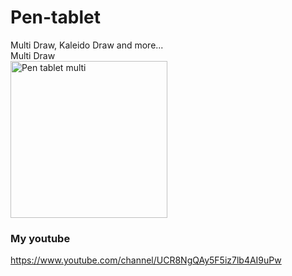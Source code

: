 # Pen-tablet
Multi Draw, Kaleido Draw and more...<br>
Multi Draw<br>
<img width="251" alt="Pen tablet multi" src="https://user-images.githubusercontent.com/38092328/93712488-22bf1800-fb91-11ea-9c23-2905c9fb4249.png"><br>
### My youtube
https://www.youtube.com/channel/UCR8NgQAy5F5iz7lb4AI9uPw
